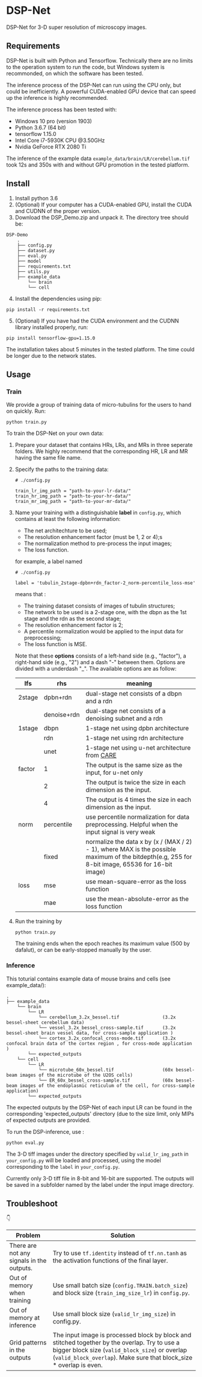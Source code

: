
# DSP-Net 

DSP-Net for 3-D super resolution of microscopy images.  

## Requirements

DSP-Net is built with Python and Tensorflow. Technically there are no limits to the operation system to run the code, but Windows system is recommonded, on which the software has been tested.

The inference process of the DSP-Net can run using the CPU only, but could be inefficiently. A powerful CUDA-enabled GPU device that can speed up the inference is highly recommended. 

The inference process has been tested with:

 * Windows 10 pro (version 1903)
 * Python 3.6.7 (64 bit)
 * tensorflow 1.15.0
 * Intel Core i7-5930K CPU @3.50GHz
 * Nvidia GeForce RTX 2080 Ti


The inference of the example data `example_data/brain/LR/cerebellum.tif` took 12s and 350s with and without GPU promotion in the tested platform.


## Install

1. Install python 3.6 
2. (Optional) If your computer has a CUDA-enabled GPU, install the CUDA and CUDNN of the proper version.
3. Download the DSP_Demo.zip and unpack it. The directory tree should be: 

```  
DSP-Demo   
    .
    ├── config.py
    ├── dataset.py
    ├── eval.py
    ├── model
    ├── requirements.txt
    ├── utils.py
    ├── example_data
        └── brain
        └── cell
```

4. Install the dependencies using pip:

```
pip install -r requirements.txt
```

5. (Optional) If you have had the CUDA environment and the CUDNN library installed properly, run:

```
pip install tensorflow-gpu=1.15.0
```

The installation takes about 5 minutes in the tested platform. The time could be longer due to the network states.

## Usage

### Train

We provide a group of training data of micro-tubulins for the users to hand on quickly. Run:

```
python train.py
```

To train the DSP-Net on your own data:
1. Prepare your dataset that contains HRs, LRs, and MRs in three seperate folders. We highly recommend that the corresponding HR, LR and MR having the same file name.
2. Specify the paths to the training data: 
    ```
    # ./config.py

    train_lr_img_path = "path-to-your-lr-data/"
    train_hr_img_path = "path-to-your-hr-data/"
    train_mr_img_path = "path-to-your-mr-data/"
    ```
3. Name your training with a distinguishable **label** in `config.py`, which contains at least the following information:
    * The net architechture to be used;
    * The resolution enhancement factor (must be 1, 2 or 4);s
    * The normalization method to pre-process the input images;
    * The loss function.

    for example, a label named 
    ```
    # ./config.py

    label = 'tubulin_2stage-dpbn+rdn_factor-2_norm-percentile_loss-mse'
    ```
    means that :
    * The training dataset consists of images of tubulin structures;
    * The network to be used is a 2-stage one, with the dbpn as the 1st stage and the rdn as the second stage;
    * The resolution enhancement factor is 2;
    * A percentile normalization would be applied to the input data for preprocessing;
    * The loss function is MSE.

    Note that these **options** consists of a left-hand side (e.g., "factor"), a right-hand side (e.g., "2") and a dash "-" between them. Options are divided with a underdash "_". The available options are as follow:

    | lfs | rhs | meaning |
    |-----|-----|---------|
    |2stage | dpbn+rdn| dual-stage net consists of a dbpn and a rdn|
    |       | denoise+rdn| dual-stage net consists of a denoising subnet and a rdn|
    |1stage | dbpn| 1-stage net using dpbn architecture|
    |       | rdn | 1-stage net using rdn architecture|
    |       | unet| 1-stage net using u-net architecture from [CARE](https://github.com/CSBDeep/CSBDeep)|
    |factor | 1   | The output is the same size as the input, for u-net only|
    |       | 2   | The output is twice the size in each dimension as the input. |
    |       | 4   | The output is 4 times the size in each dimension as the input. |
    |norm   | percentile| use percentile normalization for data preprocessing. Helpful when the input signal is very weak|
    |       | fixed     | normalize the data x by (x / (MAX / 2) - 1), where MAX is the possible maximum of the bitdepth(e.g, 255 for 8-bit image, 65536 for 16-bit image) |
    |loss   | mse | use mean-square-error as the loss function|
    |       | mae | use the mean-absolute-error as the loss function|


4. Run the training by
    ```
    python train.py
    ```

    The training ends when the epoch reaches its maximum value (500 by dafalut), or can be early-stopped manually by the user. 

### Inference

This toturial contains example data of mouse brains and cells (see example_data/):
```
.
├── example_data
    └── brain
        └── LR
            └── cerebellum_3.2x_bessel.tif                (3.2x bessel-sheet cerebellum data)
            └── vessel_3.2x_bessel_cross-sample.tif       (3.2x bessel-sheet brain vessel data, for cross-sample application )
            └── cortex_3.2x_confocal_cross-mode.tif       (3.2x confocal brain data of the cortex region , for cross-mode application )
        └── expected_outputs
    └── cell
        └── LR
            └── microtube_60x_bessel.tif                  (60x bessel-beam images of the microtube of the U2OS cells)
            └── ER_60x_bessel_cross-sample.tif            (60x bessel-beam images of the endoplasmic reticulum of the cell, for cross-sample application)
        └── expected_outputs

```

The expected outputs by the DSP-Net of each input LR can be found in the corresponding 'expected_outputs' directory (due to the size limit, only MIPs of expected outputs are provided. 

To run the DSP-inference, use :

```
python eval.py 
```
The 3-D tiff images under the directory specified by `valid_lr_img_path` in `your_config.py` will be loaded and processed, using the model corresponding to the `label` in `your_config.py`.

Currently only 3-D tiff file in 8-bit and 16-bit are supported. The outputs will be saved in a subfolder named by the label under the input image directory.

## Troubleshoot 
:point_down:

|Problem| Solution |
|-------|----------|
|There are not any signals in the outputs.| Try to use `tf.identity` instead of `tf.nn.tanh` as the activation functions of the final layer.|
|Out of memory when training| Use small batch size (`config.TRAIN.batch_size`) and block size (`train_img_size_lr`) in `config.py`.|
|Out of memory at inference| Use small block size (`valid_lr_img_size`) in config.py. |
|Grid patterns in the outputs| The input image is processed block by block and stitched together by the overlap. Try to use a bigger block size (`valid_block_size`) or overlap (`valid_block_overlap`). Make sure that block_size * overlap is even.|
